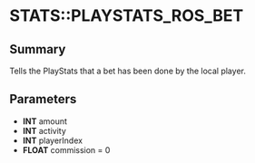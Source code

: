 # STATS::PLAYSTATS_ROS_BET

## Summary
Tells the PlayStats that a bet has been done by the local player.

## Parameters
* **INT** amount
* **INT** activity
* **INT** playerIndex
* **FLOAT** commission = 0